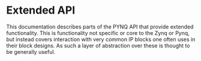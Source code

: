 # Extended API
This documentation describes parts of the PYNQ API that provide extended functionality. This is functionality not specific or core to the Zynq or Pynq, but instead covers interaction with very common IP blocks one often uses in their block designs. As such a layer of abstraction over these is thought to be generally useful.
